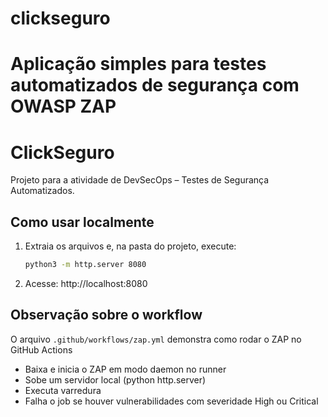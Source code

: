 
# clickseguro
Aplicação simples para testes automatizados de segurança com OWASP ZAP
=======
# ClickSeguro 

Projeto para a atividade de DevSecOps – Testes de Segurança Automatizados.

## Como usar localmente
1. Extraia os arquivos e, na pasta do projeto, execute:
   ```bash
   python3 -m http.server 8080
   ```
2. Acesse: http://localhost:8080

## Observação sobre o workflow
O arquivo `.github/workflows/zap.yml` demonstra como rodar o ZAP no GitHub Actions
- Baixa e inicia o ZAP em modo daemon no runner
- Sobe um servidor local (python http.server)
- Executa varredura 
- Falha o job se houver vulnerabilidades com severidade High ou Critical


